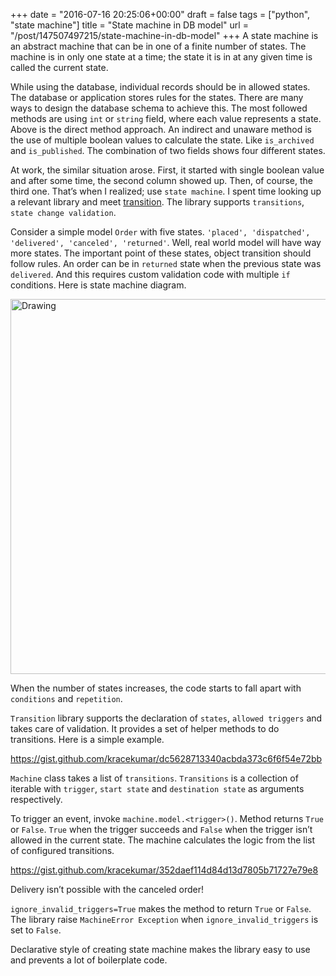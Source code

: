 +++
date = "2016-07-16 20:25:06+00:00"
draft = false
tags = ["python", "state machine"]
title = "State machine in DB model"
url = "/post/147507497215/state-machine-in-db-model"
+++
A state machine is an abstract machine that can be in one of a finite number of states. The machine is in only one state at a time; the state it is in at any given time is called the current state.

While using the database, individual records should be in allowed states. The database or application stores rules for the states. There are many ways to design the database schema to achieve this. The most followed methods are using `` int `` or `` string `` field, where each value represents a state. Above is the direct method approach. An indirect and unaware method is the use of multiple boolean values to calculate the state. Like `` is_archived `` and `` is_published ``. The combination of two fields shows four different states.

At work, the similar situation arose. First, it started with single boolean value and after some time, the second column showed up. Then, of course, the third one. That’s when I realized; use `` state machine ``. I spent time looking up a relevant library and meet <a href="https://github.com/tyarkoni/transitions" target="_blank">transition</a>. The library supports `` transitions ``, `` state change validation ``.

Consider a simple model `` Order `` with five states. `` 'placed', 'dispatched', 'delivered', 'canceled', 'returned' ``. Well, real world model will have way more states. The important point of these states, object transition should follow rules. An order can be in `` returned `` state when the previous state was `` delivered ``. And this requires custom validation code with multiple `` if `` conditions. Here is state machine diagram.

<img alt="Drawing" src="https://dl.dropboxusercontent.com/u/39367302/state.jpg" style="width: 600px;"/>

When the number of states increases, the code starts to fall apart with `` conditions `` and `` repetition ``.

`` Transition `` library supports the declaration of `` states ``, `` allowed triggers `` and takes care of validation. It provides a set of helper methods to do transitions. Here is a simple example.

<div class="gist"><a href="https://gist.github.com/kracekumar/dc5628713340acbda373c6f6f54e72bb" target="_blank">https://gist.github.com/kracekumar/dc5628713340acbda373c6f6f54e72bb</a></div>

`` Machine `` class takes a list of `` transitions ``. `` Transitions `` is a collection of iterable with `` trigger ``, `` start state `` and `` destination state `` as arguments respectively.

To trigger an event, invoke `` machine.model.<trigger>() ``. Method returns `` True `` or `` False ``. `` True `` when the trigger succeeds and `` False `` when the trigger isn’t allowed in the current state. The machine calculates the logic from the list of configured transitions.

<div class="gist"><a href="https://gist.github.com/kracekumar/352daef114d84d13d7805b71727e79e8" target="_blank">https://gist.github.com/kracekumar/352daef114d84d13d7805b71727e79e8</a></div>

Delivery isn’t possible with the canceled order!

`` ignore_invalid_triggers=True `` makes the method to return `` True `` or `` False ``. The library raise `` MachineError Exception `` when `` ignore_invalid_triggers `` is set to `` False ``.

Declarative style of creating state machine makes the library easy to use and prevents a lot of boilerplate code.
